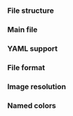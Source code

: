 ### File structure

### Main file

### YAML support

### File format

### Image resolution

### Named colors

